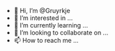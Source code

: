 - 👋 Hi, I’m @Gruyrkje
- 👀 I’m interested in ...
- 🌱 I’m currently learning ...
- 💞️ I’m looking to collaborate on ...
- 📫 How to reach me ...

<!---
Gruyrkje/Gruyrkje is a ✨ special ✨ repository because its `README.md` (this file) appears on your GitHub profile.
You can click the Preview link to take a look at your changes.
--->
